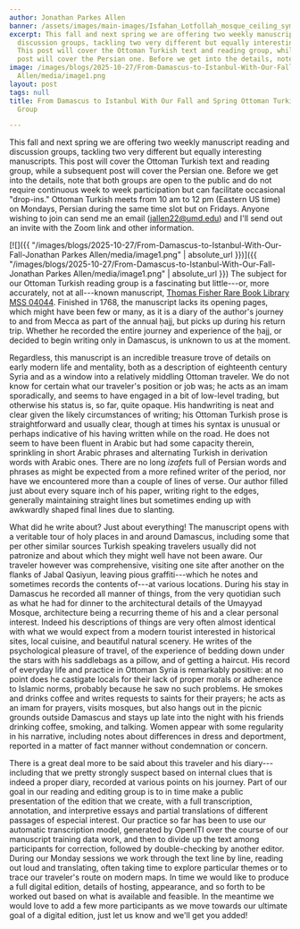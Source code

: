 ```yaml
---
author: Jonathan Parkes Allen
banner: /assets/images/main-images/Isfahan_Lotfollah_mosque_ceiling_symmetric_narrow_border.png
excerpt: This fall and next spring we are offering two weekly manuscript reading and
  discussion groups, tackling two very different but equally interesting manuscripts.
  This post will cover the Ottoman Turkish text and reading group, while a subsequent
  post will cover the Persian one. Before we get into the details, note...
image: /images/blogs/2025-10-27/From-Damascus-to-Istanbul-With-Our-Fall-Jonathan Parkes
  Allen/media/image1.png
layout: post
tags: null
title: From Damascus to Istanbul With Our Fall and Spring Ottoman Turkish Reading
  Group

---
```

This fall and next spring we are offering two weekly manuscript reading and discussion groups, tackling two very different but equally interesting manuscripts. This post will cover the Ottoman Turkish text and reading group, while a subsequent post will cover the Persian one. Before we get into the details, note that both groups are open to the public and do not require continuous week to week participation but can facilitate occasional "drop-ins." Ottoman Turkish meets from 10 am to 12 pm (Eastern US time) on Mondays, Persian during the same time slot but on Fridays. Anyone wishing to join can send me an email (<jallen22@umd.edu>) and I'll send out an invite with the Zoom link and other information.

[![]({{ "/images/blogs/2025-10-27/From-Damascus-to-Istanbul-With-Our-Fall-Jonathan Parkes Allen/media/image1.png" | absolute_url }})]({{ "/images/blogs/2025-10-27/From-Damascus-to-Istanbul-With-Our-Fall-Jonathan Parkes Allen/media/image1.png" | absolute_url }})
The subject for our Ottoman Turkish reading group is a fascinating but little---or, more accurately, not at all---known manuscript, [Thomas Fisher Rare Book Library MSS 04044](https://archive.org/details/diaryofjourneyfr00shak/page/n11/mode/2up). Finished in 1768, the manuscript lacks its opening pages, which might have been few or many, as it is a diary of the author's journey to and from Mecca as part of the annual ḥajj, but picks up during his return trip. Whether he recorded the entire journey and experience of the ḥajj, or decided to begin writing only in Damascus, is unknown to us at the moment.

Regardless, this manuscript is an incredible treasure trove of details on early modern life and mentality, both as a description of eighteenth century Syria and as a window into a relatively middling Ottoman traveler. We do not know for certain what our traveler's position or job was; he acts as an imam sporadically, and seems to have engaged in a bit of low-level trading, but otherwise his status is, so far, quite opaque. His handwriting is neat and clear given the likely circumstances of writing; his Ottoman Turkish prose is straightforward and usually clear, though at times his syntax is unusual or perhaps indicative of his having written while on the road. He does not seem to have been fluent in Arabic but had some capacity therein, sprinkling in short Arabic phrases and alternating Turkish in derivation words with Arabic ones. There are no long *izafet*s full of Persian words and phrases as might be expected from a more refined writer of the period, nor have we encountered more than a couple of lines of verse. Our author filled just about every square inch of his paper, writing right to the edges, generally maintaining straight lines but sometimes ending up with awkwardly shaped final lines due to slanting.

What did he write about? Just about everything! The manuscript opens with a veritable tour of holy places in and around Damascus, including some that per other similar sources Turkish speaking travelers usually did not patronize and about which they might well have not been aware. Our traveler however was comprehensive, visiting one site after another on the flanks of Jabal Qasiyun, leaving pious graffiti---which he notes and sometimes records the contents of---at various locations. During his stay in Damascus he recorded all manner of things, from the very quotidian such as what he had for dinner to the architectural details of the Umayyad Mosque, architecture being a recurring theme of his and a clear personal interest. Indeed his descriptions of things are very often almost identical with what we would expect from a modern tourist interested in historical sites, local cuisine, and beautiful natural scenery. He writes of the psychological pleasure of travel, of the experience of bedding down under the stars with his saddlebags as a pillow, and of getting a haircut. His record of everyday life and practice in Ottoman Syria is remarkably positive: at no point does he castigate locals for their lack of proper morals or adherence to Islamic norms, probably because he saw no such problems. He smokes and drinks coffee and writes requests to saints for their prayers; he acts as an imam for prayers, visits mosques, but also hangs out in the picnic grounds outside Damascus and stays up late into the night with his friends drinking coffee, smoking, and talking. Women appear with some regularity in his narrative, including notes about differences in dress and deportment, reported in a matter of fact manner without condemnation or concern.

There is a great deal more to be said about this traveler and his diary---including that we pretty strongly suspect based on internal clues that is indeed a proper diary, recorded at various points on his journey. Part of our goal in our reading and editing group is to in time make a public presentation of the edition that we create, with a full transcription, annotation, and interpretive essays and partial translations of different passages of especial interest. Our practice so far has been to use our automatic transcription model, generated by OpenITI over the course of our manuscript training data work, and then to divide up the text among participants for correction, followed by double-checking by another editor. During our Monday sessions we work through the text line by line, reading out loud and translating, often taking time to explore particular themes or to trace our traveler's route on modern maps. In time we would like to produce a full digital edition, details of hosting, appearance, and so forth to be worked out based on what is available and feasible. In the meantime we would love to add a few more participants as we move towards our ultimate goal of a digital edition, just let us know and we'll get you added!
